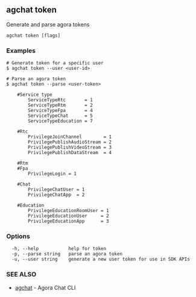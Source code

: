 ## agchat token

Generate and parse agora tokens

```
agchat token [flags]
```

### Examples

```
# Generate token for a specific user
$ agchat token --user <user-id>

# Parse an agora token
$ agchat token --parse <user-token>

	#Service type
		ServiceTypeRtc       = 1
		ServiceTypeRtm       = 2
		ServiceTypeFpa       = 4
		ServiceTypeChat      = 5
		ServiceTypeEducation = 7

	#Rtc
		PrivilegeJoinChannel        = 1
		PrivilegePublishAudioStream = 2
		PrivilegePublishVideoStream = 3
		PrivilegePublishDataStream  = 4

	#Rtm
	#Fpa
		PrivilegeLogin = 1

	#Chat
		PrivilegeChatUser = 1
		PrivilegeChatApp  = 2

	#Education
		PrivilegeEducationRoomUser = 1
		PrivilegeEducationUser     = 2
		PrivilegeEducationApp      = 3

```

### Options

```
  -h, --help           help for token
  -p, --parse string   parse an agora token
  -u, --user string    generate a new user token for use in SDK APIs
```

### SEE ALSO

* [agchat](agchat.md)	 - Agora Chat CLI

